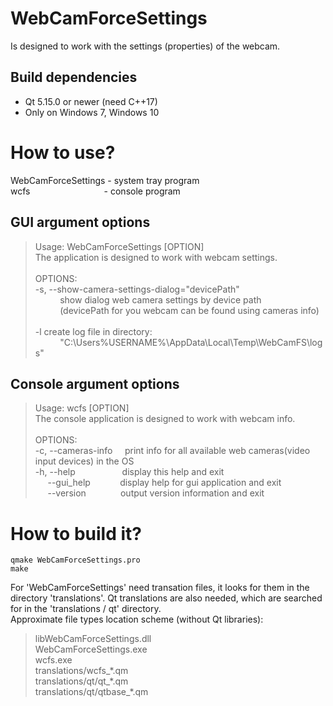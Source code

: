 # WebCamForceSettings
Is designed to work with the settings (properties) of the webcam.

## Build dependencies
* Qt 5.15.0 or newer (need C++17)
* Only on Windows 7, Windows 10

# How to use?
WebCamForceSettings - system tray program<br/>
wcfs&nbsp;&nbsp;&nbsp;&nbsp;&nbsp;&nbsp;&nbsp;&nbsp;&nbsp;&nbsp;&nbsp;&nbsp;&nbsp;&nbsp;&nbsp;&nbsp;&nbsp;&nbsp;&nbsp;&nbsp;&nbsp;&nbsp;&nbsp;&nbsp;&nbsp;&nbsp;&nbsp;&nbsp;&nbsp;&nbsp;- console program

## GUI argument options
>Usage: WebCamForceSettings [OPTION]<br/>
The application is designed to work with webcam settings.<br/><br/>
OPTIONS:<br/>
-s, --show-camera-settings-dialog="devicePath"<br/>
&nbsp;&nbsp;&nbsp;&nbsp;&nbsp;&nbsp;&nbsp;&nbsp;&nbsp;&nbsp;show dialog web camera settings by device path<br/>
&nbsp;&nbsp;&nbsp;&nbsp;&nbsp;&nbsp;&nbsp;&nbsp;&nbsp;&nbsp;(devicePath for you webcam can be found using cameras info)<br/><br/>
-l	create log file in directory:<br/>
&nbsp;&nbsp;&nbsp;&nbsp;&nbsp;&nbsp;&nbsp;&nbsp;&nbsp;&nbsp;"C:\Users\%USERNAME%\AppData\Local\Temp\WebCamFS\logs"<br/>

## Console argument options
>Usage: wcfs [OPTION]<br/>
The console application is designed to work with webcam info.<br/><br/>
OPTIONS:<br/>
-c, --cameras-info&nbsp;&nbsp;&nbsp;&nbsp;&nbsp;print info for all available web cameras(video input devices) in the OS<br/>
-h, --help&nbsp;&nbsp;&nbsp;&nbsp;&nbsp;&nbsp;&nbsp;&nbsp;&nbsp;&nbsp;&nbsp;&nbsp;&nbsp;&nbsp;&nbsp;&nbsp;&nbsp;&nbsp;&nbsp;display this help and exit<br/>
&nbsp;&nbsp;&nbsp;&nbsp;&nbsp;--gui_help&nbsp;&nbsp;&nbsp;&nbsp;&nbsp;&nbsp;&nbsp;&nbsp;&nbsp;&nbsp;&nbsp;&nbsp;display help for gui application and exit<br/>
&nbsp;&nbsp;&nbsp;&nbsp;&nbsp;--version&nbsp;&nbsp;&nbsp;&nbsp;&nbsp;&nbsp;&nbsp;&nbsp;&nbsp;&nbsp;&nbsp;&nbsp;&nbsp;&nbsp;output version information and exit<br/>

# How to build it?
`qmake WebCamForceSettings.pro`<br/>
`make`

For 'WebCamForceSettings' need transation files, it looks for them in the directory 'translations'. Qt translations are also needed, which are searched for in the 'translations / qt' directory.<br/>
Approximate file types location scheme (without Qt libraries):
> libWebCamForceSettings.dll<br/>
> WebCamForceSettings.exe<br/>
> wcfs.exe<br/>
> translations/wcfs_\*.qm<br/>
> translations/qt/qt_\*.qm<br/>
> translations/qt/qtbase_\*.qm<br/>
